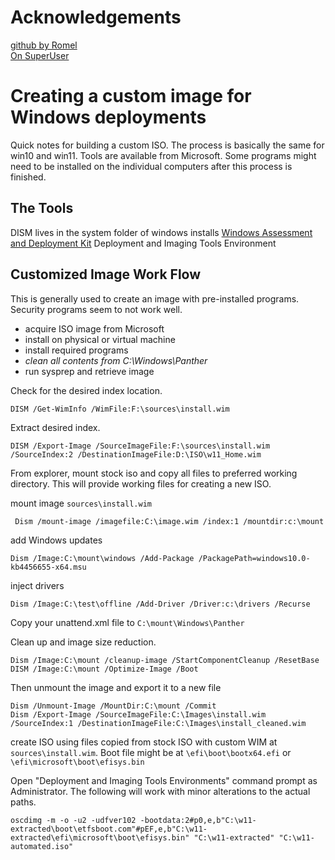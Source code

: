 # Acknowledgements
[github by Romel](https://gist.github.com/rpc180/bc3e39daac329ed4de146a43ed3bc73e)  
[On SuperUser](https://superuser.com/questions/1624231/how-to-create-an-unattended-windows-installation-medium-iso-usb-supporting-secur)

# Creating a custom image for Windows deployments

Quick notes for building a custom ISO. The process is basically the same for win10 and win11. Tools are available from Microsoft.
Some programs might need to be installed on the individual computers after this process is finished.

## The Tools
DISM lives in the system folder of windows installs
[Windows Assessment and Deployment Kit](https://learn.microsoft.com/en-us/windows-hardware/get-started/adk-install)
Deployment and Imaging Tools Environment

## Customized Image Work Flow
This is generally used to create an image with pre-installed programs. Security programs seem to not work well.
- acquire ISO image from Microsoft
- install on physical or virtual machine
- install required programs
- *clean all contents from C:\Windows\Panther*
- run sysprep and retrieve image

Check for the desired index location.
```
DISM /Get-WimInfo /WimFile:F:\sources\install.wim
```

Extract desired index.
```
DISM /Export-Image /SourceImageFile:F:\sources\install.wim /SourceIndex:2 /DestinationImageFile:D:\ISO\w11_Home.wim
```

From explorer, mount stock iso and copy all files to preferred working directory. This will provide working files for creating a new ISO.

mount image `sources\install.wim`
```
 Dism /mount-image /imagefile:C:\image.wim /index:1 /mountdir:c:\mount
```

add Windows updates
```
Dism /Image:C:\mount\windows /Add-Package /PackagePath=windows10.0-kb4456655-x64.msu
```

inject drivers
```
Dism /Image:C:\test\offline /Add-Driver /Driver:c:\drivers /Recurse
```

Copy your unattend.xml file to `C:\mount\Windows\Panther`

Clean up and image size reduction.
```
Dism /Image:C:\mount /cleanup-image /StartComponentCleanup /ResetBase
DISM /Image:C:\mount /Optimize-Image /Boot
```

Then unmount the image and export it to a new file
```
Dism /Unmount-Image /MountDir:C:\mount /Commit
Dism /Export-Image /SourceImageFile:C:\Images\install.wim /SourceIndex:1 /DestinationImageFile:C:\Images\install_cleaned.wim
```

create ISO using files copied from stock ISO with custom WIM at `sources\install.wim`. Boot file might be at `\efi\boot\bootx64.efi` or `\efi\microsoft\boot\efisys.bin`

Open "Deployment and Imaging Tools Environments" command prompt as Administrator. The following will work with minor alterations to the actual paths.
```
oscdimg -m -o -u2 -udfver102 -bootdata:2#p0,e,b"C:\w11-extracted\boot\etfsboot.com"#pEF,e,b"C:\w11-extracted\efi\microsoft\boot\efisys.bin" "C:\w11-extracted" "C:\w11-automated.iso"
```

